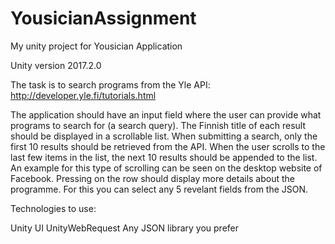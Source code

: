 # YousicianAssignment

My unity project for Yousician Application

Unity version 2017.2.0

The task is to search programs from the Yle API:
http://developer.yle.fi/tutorials.html

The application should have an input field where the user can provide what programs to search for (a search query).
The Finnish title of each result should be displayed in a scrollable list.
When submitting a search, only the first 10 results should be retrieved from the API.
When the user scrolls to the last few items in the list, the next 10 results should be appended to the list. An example for this type of scrolling can be seen on the desktop website of Facebook.
Pressing on the row should display more details about the programme. For this you can select any 5 revelant fields from the JSON.

Technologies to use:

Unity UI
UnityWebRequest
Any JSON library you prefer
